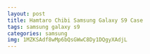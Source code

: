```yaml
---
layout: post
title: Hamtaro Chibi Samsung Galaxy S9 Case
tags: samsung galaxy s9
categories: samsung
img: 1MZKSAdf8wMp6bQsGWwC8Dy1DQgyXAdjL
---
```

